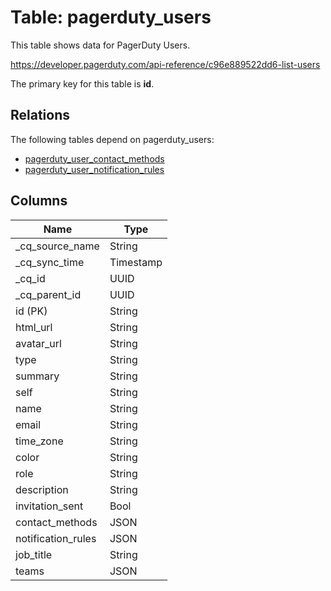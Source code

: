 # Table: pagerduty_users

This table shows data for PagerDuty Users.

https://developer.pagerduty.com/api-reference/c96e889522dd6-list-users

The primary key for this table is **id**.

## Relations

The following tables depend on pagerduty_users:
  - [pagerduty_user_contact_methods](pagerduty_user_contact_methods)
  - [pagerduty_user_notification_rules](pagerduty_user_notification_rules)

## Columns

| Name          | Type          |
| ------------- | ------------- |
|_cq_source_name|String|
|_cq_sync_time|Timestamp|
|_cq_id|UUID|
|_cq_parent_id|UUID|
|id (PK)|String|
|html_url|String|
|avatar_url|String|
|type|String|
|summary|String|
|self|String|
|name|String|
|email|String|
|time_zone|String|
|color|String|
|role|String|
|description|String|
|invitation_sent|Bool|
|contact_methods|JSON|
|notification_rules|JSON|
|job_title|String|
|teams|JSON|